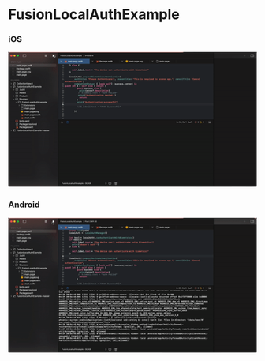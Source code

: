 # FusionLocalAuthExample


### iOS
![ios_localauth](/screenshots/ios_localauth.gif) 


### Android
![android_localauath](/screenshots/android_localauth.gif) 
